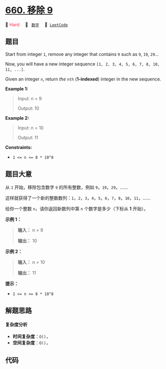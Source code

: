 # [660. 移除 9](https://leetcode.com/problems/remove-9)

🔴 <font color=#ff334b>Hard</font>&emsp; 🔖&ensp; [`数学`](/tag/math.md)&emsp; 🔗&ensp;[`LeetCode`](https://leetcode.com/problems/remove-9)

## 题目

Start from integer `1`, remove any integer that contains `9` such as `9`,
`19`, `29`...

Now, you will have a new integer sequence `[1, 2, 3, 4, 5, 6, 7, 8, 10, 11,
...]`.

Given an integer `n`, return _the_ `nth` (**1-indexed**) integer in the new
sequence.



**Example 1:**

> Input: n = 9
> 
> Output: 10

**Example 2:**

> Input: n = 10
> 
> Output: 11

**Constraints:**

  * `1 <= n <= 8 * 10^8`


## 题目大意

从 `1` 开始，移除包含数字 `9` 的所有整数，例如 `9`，`19`，`29`，……

这样就获得了一个新的整数数列：`1`，`2`，`3`，`4`，`5`，`6`，`7`，`8`，`10`，`11`，……

给你一个整数 `n`，请你返回新数列中第 `n` 个数字是多少（下标从 **1** 开始）。



**示例 1：**

> 
> 
> 
> 
> 
> **输入：** n = 9
> 
> **输出：** 10
> 
> 

**示例 2：**

> 
> 
> 
> 
> 
> **输入：** n = 10
> 
> **输出：** 11
> 
> 



**提示：**

  * `1 <= n <= 8 * 10^8`


## 解题思路

#### 复杂度分析

- **时间复杂度**：`O()`，
- **空间复杂度**：`O()`，

## 代码

```javascript

```